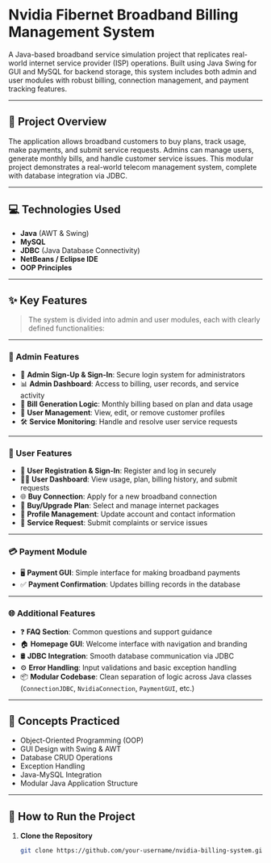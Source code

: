 # Nvidia Fibernet Broadband Billing Management System

A Java-based broadband service simulation project that replicates real-world internet service provider (ISP) operations. Built using Java Swing for GUI and MySQL for backend storage, this system includes both admin and user modules with robust billing, connection management, and payment tracking features.

---

## 📌 Project Overview

The application allows broadband customers to buy plans, track usage, make payments, and submit service requests. Admins can manage users, generate monthly bills, and handle customer service issues. This modular project demonstrates a real-world telecom management system, complete with database integration via JDBC.

---

## 💻 Technologies Used

- **Java** (AWT & Swing)
- **MySQL**
- **JDBC** (Java Database Connectivity)
- **NetBeans / Eclipse IDE**
- **OOP Principles**

---

## ✨ Key Features

> The system is divided into admin and user modules, each with clearly defined functionalities:

---

### 👤 Admin Features

- 🔐 **Admin Sign-Up & Sign-In**: Secure login system for administrators  
- 📊 **Admin Dashboard**: Access to billing, user records, and service activity  
- 🧾 **Bill Generation Logic**: Monthly billing based on plan and data usage  
- 👥 **User Management**: View, edit, or remove customer profiles  
- 🛠 **Service Monitoring**: Handle and resolve user service requests  

---

### 👥 User Features

- 📝 **User Registration & Sign-In**: Register and log in securely  
- 🧑‍💻 **User Dashboard**: View usage, plan, billing history, and submit requests  
- 🌐 **Buy Connection**: Apply for a new broadband connection  
- 💼 **Buy/Upgrade Plan**: Select and manage internet packages  
- 🧍 **Profile Management**: Update account and contact information  
- 🧾 **Service Request**: Submit complaints or service issues  

---

### 💳 Payment Module

- 🖥 **Payment GUI**: Simple interface for making broadband payments  
- ✅ **Payment Confirmation**: Updates billing records in the database  

---

### 🌐 Additional Features

- ❓ **FAQ Section**: Common questions and support guidance  
- 🏠 **Homepage GUI**: Welcome interface with navigation and branding  
- 🛢 **JDBC Integration**: Smooth database communication via JDBC  
- ⚙️ **Error Handling**: Input validations and basic exception handling  
- 📦 **Modular Codebase**: Clean separation of logic across Java classes (`ConnectionJDBC`, `NvidiaConnection`, `PaymentGUI`, etc.)

---

## 🧠 Concepts Practiced

- Object-Oriented Programming (OOP)
- GUI Design with Swing & AWT
- Database CRUD Operations
- Exception Handling
- Java-MySQL Integration
- Modular Java Application Structure

---

## 🚀 How to Run the Project

1. **Clone the Repository**
   ```bash
   git clone https://github.com/your-username/nvidia-billing-system.git
